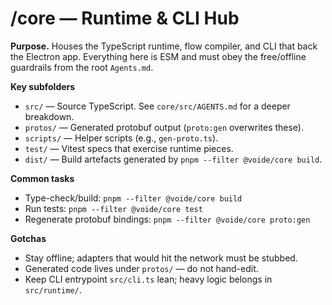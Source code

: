 # /core — Runtime & CLI Hub

**Purpose.** Houses the TypeScript runtime, flow compiler, and CLI that back the
Electron app. Everything here is ESM and must obey the free/offline guardrails
from the root `Agents.md`.

**Key subfolders**
- `src/` — Source TypeScript. See `core/src/AGENTS.md` for a deeper breakdown.
- `protos/` — Generated protobuf output (`proto:gen` overwrites these).
- `scripts/` — Helper scripts (e.g., `gen-proto.ts`).
- `test/` — Vitest specs that exercise runtime pieces.
- `dist/` — Build artefacts generated by `pnpm --filter @voide/core build`.

**Common tasks**
- Type-check/build: `pnpm --filter @voide/core build`
- Run tests: `pnpm --filter @voide/core test`
- Regenerate protobuf bindings: `pnpm --filter @voide/core proto:gen`

**Gotchas**
- Stay offline; adapters that would hit the network must be stubbed.
- Generated code lives under `protos/` — do not hand-edit.
- Keep CLI entrypoint `src/cli.ts` lean; heavy logic belongs in `src/runtime/`.
